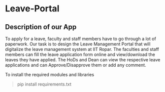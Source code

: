 # Leave-Portal


## Description of our App
To apply for a leave, faculty and staff members have to go through a lot of paperwork. Our task is to design the Leave Management Portal that will digitalize the leave management system at IIT Ropar. 
The faculties and staff members can fill the leave application form online and view/download the leaves they have applied. The HoDs and Dean can view the respective leave applications and can Approve/Disapprove them or add any comment.




To install the required modules and libraries
> pip install requirements.txt 

